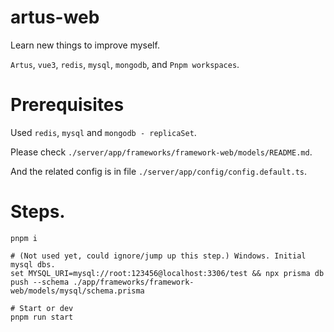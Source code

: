 # artus-web
Learn new things to improve myself.

`Artus`, `vue3`, `redis`, `mysql`, `mongodb`, and `Pnpm workspaces`.

# Prerequisites
Used `redis`, `mysql` and `mongodb - replicaSet`.

Please check `./server/app/frameworks/framework-web/models/README.md`.

And the related config is in file `./server/app/config/config.default.ts`.

# Steps.
```shell
pnpm i

# (Not used yet, could ignore/jump up this step.) Windows. Initial mysql dbs.
set MYSQL_URI=mysql://root:123456@localhost:3306/test && npx prisma db push --schema ./app/frameworks/framework-web/models/mysql/schema.prisma

# Start or dev
pnpm run start
```
